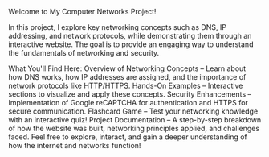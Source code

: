 Welcome to My Computer Networks Project! 

In this project, I explore key networking concepts such as DNS, IP addressing, and network protocols, while demonstrating them through an interactive website. The goal is to provide an engaging way to understand the fundamentals of networking and security.

What You'll Find Here:
 Overview of Networking Concepts – Learn about how DNS works, how IP addresses are assigned, and the importance of network protocols like HTTP/HTTPS.
 Hands-On Examples – Interactive sections to visualize and apply these concepts.
 Security Enhancements – Implementation of Google reCAPTCHA for authentication and HTTPS for secure communication.
 Flashcard Game – Test your networking knowledge with an interactive quiz!
 Project Documentation – A step-by-step breakdown of how the website was built, networking principles applied, and challenges faced.
Feel free to explore, interact, and gain a deeper understanding of how the internet and networks function!
